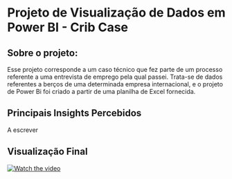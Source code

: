 # Projeto de Visualização de Dados em Power BI - Crib Case

## Sobre o projeto:

Esse projeto corresponde a um caso técnico que fez parte de um processo referente a uma entrevista de emprego pela qual passei. Trata-se de dados referentes a berços de uma determinada empresa internacional, e o projeto de Power Bi foi criado a partir de uma planilha de Excel fornecida.

## Principais Insights Percebidos

A escrever

## Visualização Final
[![Watch the video](https://i.stack.imgur.com/Vp2cE.png)](https://youtu.be/F-3beiHpFjo)

